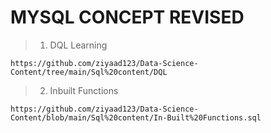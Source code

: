 # MYSQL CONCEPT REVISED

> 1) DQL Learning

    https://github.com/ziyaad123/Data-Science-Content/tree/main/Sql%20content/DQL

> 2) Inbuilt Functions

    https://github.com/ziyaad123/Data-Science-Content/blob/main/Sql%20content/In-Built%20Functions.sql
